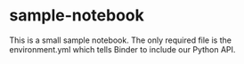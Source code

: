 # sample-notebook

This is a small sample notebook.   The only required file is the environment.yml which tells Binder to include our Python API.
